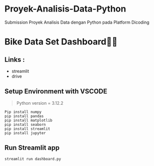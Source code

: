 # Proyek-Analisis-Data-Python
Submission Proyek Analisis Data dengan Python pada Platform Dicoding

# Bike Data Set Dashboard🚴🔥
## Links :
- streamlit
- drive

## Setup Environment with VSCODE
>Python version = 3.12.2
```
Pip install numpy
pip install pandas
pip install matplotlib
pip install seaborn
pip install streamlit
pip install jupyter
```
## Run Streamlit app
```
streamlit run dashboard.py
```
